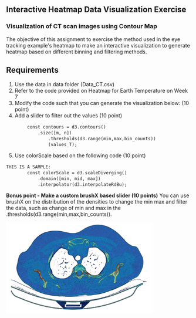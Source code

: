## Interactive Heatmap Data Visualization Exercise

### Visualization of CT scan images using Contour Map
The objective of this assignment 
to exercise the method used in the eye tracking example's 
heatmap to make an interactive visualization to generate heatmap based on 
different binning and filtering methods.

## Requirements 

1. Use the data in data folder (Data_CT.csv)
2. Refer to the code provided on Heatmap for Earth Temperature on Week 7   
3. Modify the code such that you can generate the visualization below: (10 point)
4. Add a slider to filter out the values  (10 point)
```
        const contours = d3.contours()
            .size([m, n])
                .thresholds(d3.range(min,max,bin_counts))
                (values_T);
```
5. Use colorScale based on the following code  (10 point)
```
THIS IS A SAMPLE:
        const colorScale = d3.scaleDiverging()
            .domain([min, mid, max])
            .interpolator(d3.interpolateRdBu);
```

<b>Bonus point - Make a custom brushX based slider (10 points)</b> 
You can use brushX on the distribution of the densities to change the min max and filter the data, such as change of min and max in the .thresholds(d3.range(min,max,bin_counts)).

<img src='./img/Exercise.png' width='400px' />
